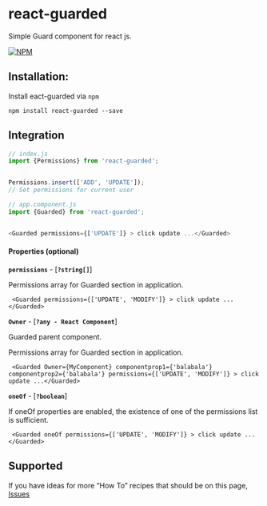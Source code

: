 # react-guarded
Simple Guard component for react js.


[![NPM](https://nodei.co/npm/react-guarded.png?downloads=true&stars=true)](https://nodei.co/npm/react-guarded/)


## Installation:

Install eact-guarded via `npm`

````shell
npm install react-guarded --save
````

## Integration

```js
// index.js
import {Permissions} from 'react-guarded';


Permissions.insert(['ADD', 'UPDATE']);
// Set permissions for current user

// app.component.js
import {Guarded} from 'react-guarded';


<Guarded permissions={['UPDATE']} > click update ...</Guarded>
```

#### Properties (optional)
**`permissions`** - [**`?string[]`**] 

Permissions array for Guarded section in application. 
```
 <Guarded permissions={['UPDATE', 'MODIFY']} > click update ...</Guarded>
```
**`Owner`** - [**`?any - React Component`**] 

Guarded parent component.

Permissions array for Guarded section in application. 
```
 <Guarded Owner={MyComponent} componentprop1={'balabala'} componentprop2={'balabala'} permissions={['UPDATE', 'MODIFY']} > click update ...</Guarded>
```

**`oneOf`** - [**`?boolean`**] 

If oneOf properties are enabled, the existence of one of the permissions list is sufficient.

```
 <Guarded oneOf permissions={['UPDATE', 'MODIFY']} > click update ...</Guarded>
```


## Supported

If you have ideas for more “How To” recipes that should be on this page, [Issues](https://github.com/aroin/react-guarded/issues) 
